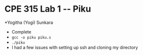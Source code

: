# CPE 315 Lab 1 -- Piku

*Yogitha (Yogi) Sunkara
* Complete
* `gcc -o piku piku.s`
* `./piku`
* I had a few issues with setting up ssh and cloning my directory
